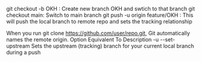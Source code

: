 git checkout -b OKH : Create new branch OKH and swtich to that branch
git checkout main: Switch to main branch
git push -u origin feature/OKH : This will push the local branch to remote repo and sets the tracking relationship



When you run git clone https://github.com/user/repo.git, Git automatically names the remote origin.
Option	Equivalent To	Description
-u	   --set-upstream	Sets the upstream (tracking) branch for your current local branch during a push